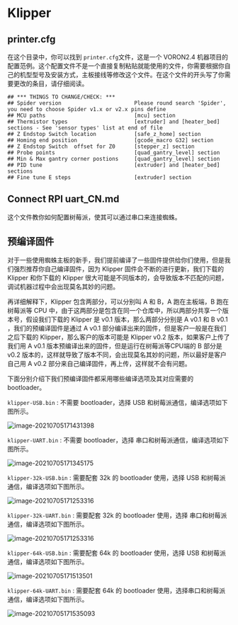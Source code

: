 # Klipper

## printer.cfg

在这个目录中，你可以找到 `printer.cfg`文件，这是一个 VORON2.4 机器项目的配置范例。这个配置文件不是一个直接复制粘贴就能使用的文件，你需要根据你自己的机型型号及安装方式，主板接线等修改这个文件。在这个文件的开头写了你需要更改的条目，请仔细阅读。

```\
## *** THINGS TO CHANGE/CHECK: ***
## Spider version                       Please round search 'Spider', you need to choose Spider v1.x or v2.x pins define
## MCU paths                            [mcu] section
## Thermistor types                     [extruder] and [heater_bed] sections - See 'sensor types' list at end of file
## Z Endstop Switch location            [safe_z_home] section
## Homing end position                  [gcode_macro G32] section
## Z Endstop Switch  offset for Z0      [stepper_z] section
## Probe points                         [quad_gantry_level] section
## Min & Max gantry corner postions     [quad_gantry_level] section
## PID tune                             [extruder] and [heater_bed] sections
## Fine tune E steps                    [extruder] section
```

## Connect RPI uart_CN.md

这个文件教你如何配置树莓派，使其可以通过串口来连接蜘蛛。

## 预编译固件

对于一些使用蜘蛛主板的新手，我们提前编译了一些固件提供给你们使用，但是我们强烈推荐你自己编译固件，因为 Klipper 固件会不断的进行更新，我们下载的 Klipper 和你下载的 Klipper 很大可能是不同版本的，会导致版本不匹配的问题，调试机器过程中会出现莫名其妙的问题。

再详细解释下，Klipper 包含两部分，可以分别叫 A 和 B，A 跑在主板端，B 跑在树莓派等 CPU 中，由于这两部分是包含在同一个仓库中，所以两部分共享一个版本号，假设我们下载的 Klipper 是 v0.1 版本，那么两部分分别是 A v0.1 和 B v0.1 ，我们的预编译固件是通过 A v0.1 部分编译出来的固件，但是客户一般是在我们之后下载的 Klipper，那么客户的版本可能是 Klipper v0.2 版本，如果客户上传了我们用 A v0.1 版本预编译出来的固件，但是运行在树莓派等CPU端的 B 部分是 v0.2 版本的，这样就导致了版本不同，会出现莫名其妙的问题，所以最好是客户自己用 A v0.2 部分来自己编译固件，再上传，这样就不会有问题。

下面分别介绍下我们预编译固件都采用哪些编译选项及其对应需要的 bootloader。

`klipper-USB.bin` : 不需要 bootloader，选择 USB 和树莓派通信，编译选项如下图所示。

![image-20210705171431398](klipper-USB.png)

`klipper-UART.bin` : 不需要 bootloader，选择 串口和树莓派通信，编译选项如下图所示。

![image-20210705171345175](klipper-UART.png)

`klipper-32k-USB.bin` : 需要配套 32k 的 bootloader 使用，选择 USB 和树莓派通信，编译选项如下图所示。

![image-20210705171253316](klipper-32k-USB.png)

`klipper-32k-UART.bin` : 需要配套 32k 的 bootloader 使用，选择 串口和树莓派通信，编译选项如下图所示。

![image-20210705171253316](klipper-32k-UART.png)

`klipper-64k-USB.bin` : 需要配套 64k 的 bootloader 使用，选择 USB 和树莓派通信，编译选项如下图所示。

![image-20210705171513501](klipper-64k-USB.png)

`klipper-64k-UART.bin` : 需要配套 64k 的 bootloader 使用，选择串口和树莓派通信，编译选项如下图所示。

![image-20210705171535093](klipper-64k-UART.png)